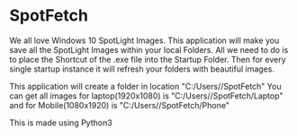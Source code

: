 # SpotFetch

We all love Windows 10 SpotLight Images. This application will make you save all the SpotLight Images within your local Folders. All we need to do is to place the Shortcut of the .exe file into the Startup Folder. Then for every single startup instance it will refresh your folders with beautiful images. 

This application will create a folder in location "C:/Users/<your user name>/SpotFetch"
  You can get all images for laptop(1920x1080) is "C:/Users/<your user name>/SpotFetch/Laptop" and for Mobile(1080x1920) is         "C:/Users/<your user name>/SpotFetch/Phone"
  
This is made using Python3
